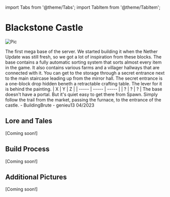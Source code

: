 import Tabs from '@theme/Tabs';
import TabItem from '@theme/TabItem';

# Blackstone Castle

![Pic](/img/season1/bases/blackstone_castle/2023-11-13_19.36.36.png)

<Tabs>
  <TabItem value="about" label="Description">
    The first mega base of the server. We started building it when the Nether Update was still fresh, so we got a lot of inspiration from these blocks. The base contains a fully automatic sorting system that sorts almost every item in the game. It also contains various farms and a villager hallways that are connected with it. You can get to the storage through a secret entrance next to the main staircase leading up from the mirror hall. The secret entrance is a one-block drop hidden beneth a retractable crafting table. The lever for it is behind the painting.
  </TabItem>
  <TabItem value="coords" label="Coords" default>
    | X     | Y     | Z     | 
    | ----- | ----- | ----- |
    | ?  | ?    | ? |
  </TabItem>
  <TabItem value="ncooords" label="Nether Directions">
    The base doesn't have a portal. But it's quiet easy to get there from Spawn. Simply follow the trail from the market, passing the furnace, to the entrance of the castle.
  </TabItem>
  <TabItem value="builders" label="Builders">
    - BuildingBrute
    - genieu13
  </TabItem>
  <TabItem value="date" label="Date Finished">
    04/2023
  </TabItem>
</Tabs>

## Lore and Tales

[Coming soon!]

## Build Process

[Coming soon!]

## Additional Pictures

[Coming soon!]